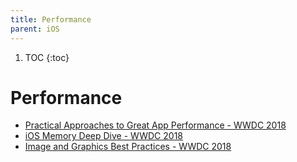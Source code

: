 ```yaml
---
title: Performance
parent: iOS
---
```


1. TOC
{:toc}
# Performance

- [Practical Approaches to Great App Performance - WWDC 2018](https://developer.apple.com/videos/play/wwdc2018/407)
- [iOS Memory Deep Dive - WWDC 2018](https://developer.apple.com/videos/play/wwdc2018/416/)
- [Image and Graphics Best Practices - WWDC 2018](https://developer.apple.com/videos/play/wwdc2018/219)
